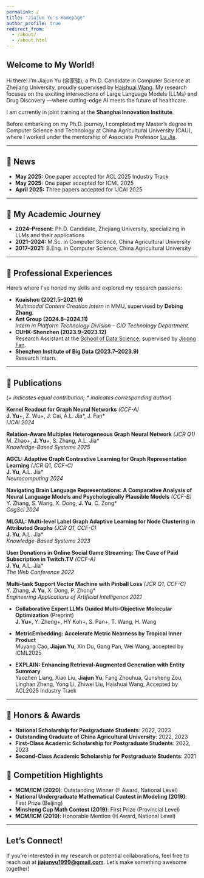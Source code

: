 ```yaml
---
permalink: /
title: "Jiajun Yu's Homepage"
author_profile: true
redirect_from: 
  - /about/
  - /about.html
---
```


## Welcome to My World!  

Hi there! I’m Jiajun Yu (余家骏), a Ph.D. Candidate in Computer Science at Zhejiang University, proudly supervised by [Haishuai Wang](https://person.zju.edu.cn/haishuaiwang). My research focuses on the exciting intersections of Large Language Models (LLMs) and Drug Discovery —where cutting-edge AI meets the future of healthcare.  

I am currently in joint training at the **Shanghai Innovation Institute**.  

Before embarking on my Ph.D. journey, I completed my Master’s degree in Computer Science and Technology at China Agricultural University (CAU), where I worked under the mentorship of Associate Professor [Lu Jia](https://faculty.cau.edu.cn/jl/list.htm).  


---

## 📰 News  
- **May 2025:** One paper accepted for ACL 2025 Industry Track  
- **May 2025:** One paper accepted for ICML 2025  
- **April 2025:** Three papers accepted for IJCAI 2025  

---

## 🚀 My Academic Journey  
- **2024–Present:** Ph.D. Candidate, Zhejiang University, specializing in LLMs and their applications  
- **2021–2024:** M.Sc. in Computer Science, China Agricultural University  
- **2017–2021:** B.Eng. in Computer Science, China Agricultural University  

---

## 💼 Professional Experiences  
Here’s where I’ve honed my skills and explored my research passions:  
- **Kuaishou (2021.5–2021.9)**  
  *Multimodal Content Creation Intern* in MMU, supervised by **Debing Zhang**.  
- **Ant Group (2024.8–2024.11)**  
  *Intern in Platform Technology Division – CIO Technology Department.*  
- **CUHK-Shenzhen (2023.9–2023.12)**  
  Research Assistant at the [School of Data Science](https://sds.cuhk.edu.cn/), supervised by [Jicong Fan](https://jicongfan.github.io/).  
- **Shenzhen Institute of Big Data (2023.7–2023.9)**  
  Research Intern.  

---

## 📜 Publications  
(*+ indicates equal contribution; * indicates corresponding author*)  

**Kernel Readout for Graph Neural Networks** *(CCF-A)*  
   **J. Yu**+, Z. Wu+, J. Cai, A.L. Jia*, J. Fan*  
   *IJCAI 2024*  

**Relation-Aware Multiplex Heterogeneous Graph Neural Network** *(JCR Q1)*  
   M. Zhao+, **J. Yu**+, S. Zhang, A.L. Jia*  
   *Knowledge-Based Systems 2025*  

**AGCL: Adaptive Graph Contrastive Learning for Graph Representation Learning** *(JCR Q1, CCF-C)*  
   **J. Yu**, A.L. Jia*  
   *Neurocomputing 2024*  

**Navigating Brain Language Representations: A Comparative Analysis of Neural Language Models and Psychologically Plausible Models** *(CCF-B)*  
   Y. Zhang, S. Wang, X. Dong, **J. Yu**, C. Zong*  
   *CogSci 2024*  

**MLGAL: Multi-level Label Graph Adaptive Learning for Node Clustering in Attributed Graphs** *(JCR Q1, CCF-C)*  
   **J. Yu**, A.L. Jia*  
   *Knowledge-Based Systems 2023*  

**User Donations in Online Social Game Streaming: The Case of Paid Subscription in Twitch.TV** *(CCF-A)*  
   **J. Yu**, A.L. Jia*  
   *The Web Conference 2022*  

**Multi-task Support Vector Machine with Pinball Loss** *(JCR Q1, CCF-C)*  
   Y. Zhang, **J. Yu**, X. Dong, P. Zhong*  
   *Engineering Applications of Artificial Intelligence 2021*  

- **Collaborative Expert LLMs Guided Multi-Objective Molecular Optimization** (Preprint)  
   **J. Yu+**, Y. Zheng+, HY Koh+, S. Pan+, T. Wang, H. Wang  

- **MetricEmbedding: Accelerate Metric Nearness by Tropical Inner Product**  
   Muyang Cao, **Jiajun Yu**, Xin Du, Gang Pan, Wei Wang, accepted by ICML2025  

- **EXPLAIN: Enhancing Retrieval-Augmented Generation with Entity Summary**  
   Yaozhen Liang, Xiao Liu, **Jiajun Yu**, Fang Zhouhua, Qunsheng Zou, Linghan Zheng, Yong Li, Zhiwei Liu, Haishuai Wang, Accepted by ACL2025 Industry Track  

---

## 🏅 Honors & Awards  
- **National Scholarship for Postgraduate Students**: 2022, 2023  
- **Outstanding Graduate of China Agricultural University**: 2022, 2023  
- **First-Class Academic Scholarship for Postgraduate Students**: 2022, 2023  
- **Second-Class Academic Scholarship for Postgraduate Students**: 2021  

## 🌟 Competition Highlights  
- **MCM/ICM (2020)**: Outstanding Winner (F Award, National Level)  
- **National Undergraduate Mathematical Contest in Modeling (2019)**: First Prize (Beijing)  
- **Minsheng Cup Math Contest (2019)**: First Prize (Provincial Level)  
- **MCM/ICM (2019)**: Honorable Mention (H Award, National Level)  

---

## Let’s Connect!  
If you’re interested in my research or potential collaborations, feel free to reach out at **[jiajunyu1999@gmail.com](mailto:jiajunyu1999@gmail.com)**. Let’s make something awesome together!  
